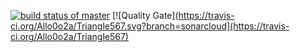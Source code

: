 [![build status of master](https://travis-ci.org/Allo0o2a/Triangle567.svg?branch=master)](https://travis-ci.org/Allo0o2a/Triangle567)
[![Quality Gate](https://travis-ci.org/Allo0o2a/Triangle567.svg?branch=sonarcloud](https://travis-ci.org/Allo0o2a/Triangle567)
